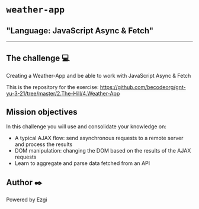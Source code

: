 # `weather-app`

## "Language: JavaScript Async & Fetch"

---

## The challenge :computer:

Creating a Weather-App and be able to work with JavaScript Async & Fetch

This is the repository for the exercise: https://github.com/becodeorg/gnt-yu-3-21/tree/master/2.The-Hill/4.Weather-App


## Mission objectives

In this challenge you will use and consolidate your knowledge on:

- A typical AJAX flow: send asynchronous requests to a remote server and process the results
- DOM manipulation: changing the DOM based on the results of the AJAX requests
- Learn to aggregate and parse data fetched from an API


## Author :black_nib:

Powered by Ezgi
